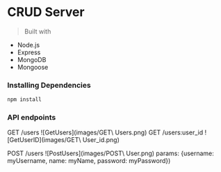 # CRUD Server

> Built with
- Node.js
- Express
- MongoDB
- Mongoose


### Installing Dependencies

```sh
npm install
```

### API endpoints

GET /users
![GetUsers](images/GET\ Users.png)
GET /users:user_id
![GetUserID](images/GET\ User_id.png)

POST /users
![PostUsers](images/POST\ User.png)
params: {username: myUsername, name: myName, password: myPassword})
